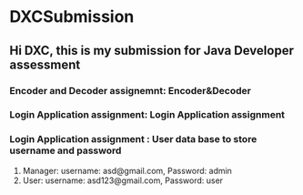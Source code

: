 # DXCSubmission

## Hi DXC, this is my submission for Java Developer assessment
### Encoder and Decoder assignemnt: Encoder&Decoder 
### Login Application assignment: Login Application assignment
### Login Application assignment : User data base to store username and password
<ol>
<li>Manager: username: asd@gmail.com, Password: admin</li>
<li>User: username: asd123@gmail.com, Password: user</li>
</ol>
